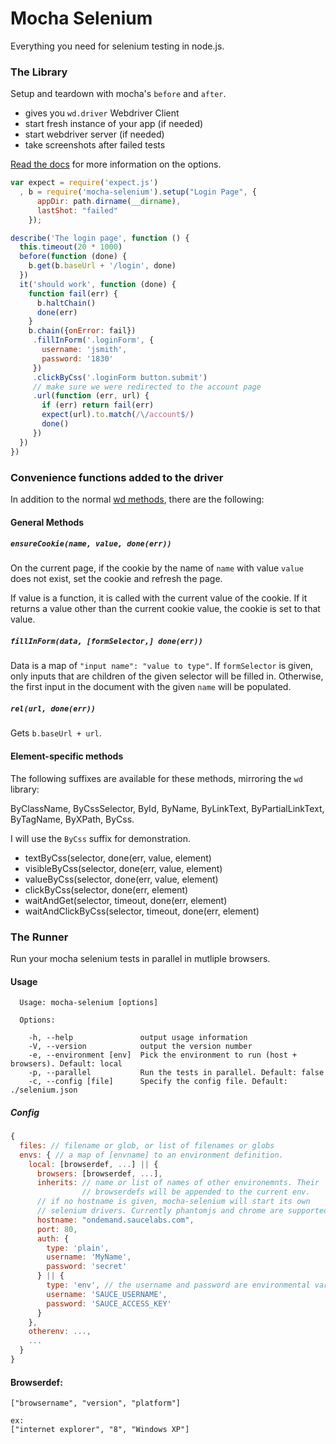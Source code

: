 
# Mocha Selenium
Everything you need for selenium testing in node.js.

### The Library
Setup and teardown with mocha's `before` and `after`.
- gives you `wd.driver` Webdriver Client
- start fresh instance of your app (if needed)
- start webdriver server (if needed)
- take screenshots after failed tests

[Read the docs](http://jaredly.github.io/mocha-selenium/#section-2) for more information on the options.

```js
var expect = require('expect.js')
  , b = require('mocha-selenium').setup("Login Page", {
      appDir: path.dirname(__dirname),
      lastShot: "failed"
    });

describe('The login page', function () {
  this.timeout(20 * 1000)
  before(function (done) {
    b.get(b.baseUrl + '/login', done)
  })
  it('should work', function (done) {
    function fail(err) {
      b.haltChain()
      done(err)
    }
    b.chain({onError: fail})
     .fillInForm('.loginForm', {
       username: 'jsmith',
       password: '1830'
     })
     .clickByCss('.loginForm button.submit')
     // make sure we were redirected to the account page
     .url(function (err, url) {
       if (err) return fail(err)
       expect(url).to.match(/\/account$/)
       done()
     })
  })
})
```

### Convenience functions added to the driver
In addition to the normal
[wd methods](https://github.com/admc/wd/#supported-methods), there are
the following:

#### General Methods

##### `ensureCookie(name, value, done(err))`
On the current page, if the cookie by the name of `name` with value
`value` does not exist, set the cookie and refresh the page.

If value is a function, it is called with the current value of the
cookie. If it returns a value other than the current cookie value, the
cookie is set to that value.

##### `fillInForm(data, [formSelector,] done(err))`
Data is a map of `"input name": "value to type"`. If `formSelector` is
given, only inputs that are children of the given selector will be
filled in. Otherwise, the first input in the document with the given
`name` will be populated.

##### `rel(url, done(err))`
Gets `b.baseUrl + url`.

#### Element-specific methods
The following suffixes are available for these methods, mirroring the `wd` library:

ByClassName, ByCssSelector, ById, ByName, ByLinkText, ByPartialLinkText, ByTagName, ByXPath, ByCss.

I will use the `ByCss` suffix for demonstration.

- textByCss(selector, done(err, value, element)
- visibleByCss(selector, done(err, value, element)
- valueByCss(selector, done(err, value, element)
- clickByCss(selector, done(err, element)
- waitAndGet(selector, timeout, done(err, element)
- waitAndClickByCss(selector, timeout, done(err, element)

### The Runner
Run your mocha selenium tests in parallel in mutliple browsers.

#### Usage

```
  Usage: mocha-selenium [options]

  Options:

    -h, --help               output usage information
    -V, --version            output the version number
    -e, --environment [env]  Pick the environment to run (host + browsers). Default: local
    -p, --parallel           Run the tests in parallel. Default: false
    -c, --config [file]      Specify the config file. Default: ./selenium.json
```

##### Config

```javascript
{
  files: // filename or glob, or list of filenames or globs
  envs: { // a map of [envname] to an environment definition.
    local: [browserdef, ...] || {
      browsers: [browserdef, ...],
      inherits: // name or list of names of other environemnts. Their
                // browserdefs will be appended to the current env.
      // if no hostname is given, mocha-selenium will start its own
      // selenium drivers. Currently phantomjs and chrome are supported
      hostname: "ondemand.saucelabs.com",
      port: 80,
      auth: {
        type: 'plain',
        username: 'MyName',
        password: 'secret'
      } || {
        type: 'env', // the username and password are environmental variables
        username: 'SAUCE_USERNAME',
        password: 'SAUCE_ACCESS_KEY'
      }
    },
    otherenv: ...,
    ...
  }
}
```

#### Browserdef:

```
["browsername", "version", "platform"]

ex:
["internet explorer", "8", "Windows XP"]
```
